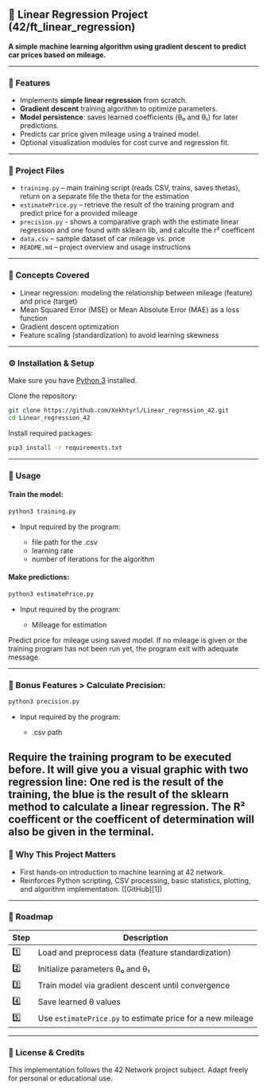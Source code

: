 ## 🔧 Linear Regression Project (42/ft\_linear\_regression)

**A simple machine learning algorithm using gradient descent to predict car prices based on mileage.**

---

### 🚀 Features

* Implements **simple linear regression** from scratch.
* **Gradient descent** training algorithm to optimize parameters.
* **Model persistence**: saves learned coefficients (θ₀ and θ₁) for later predictions.
* Predicts car price given mileage using a trained model.
* Optional visualization modules for cost curve and regression fit.

---

### 🔹 Project Files

* `training.py` – main training script (reads CSV, trains, saves thetas), return on a separate file the theta for the estimation
* `estimatePrice.py` – retrieve the result of the training program and predict price for a provided mileage
* `precision.py` - shows a comparative graph with the estimate linear regression and one found with sklearn lib, and calculte the r² coefficent
* `data.csv` – sample dataset of car mileage vs. price
* `README.md` – project overview and usage instructions

---

### 🧠 Concepts Covered

* Linear regression: modeling the relationship between mileage (feature) and price (target)
* Mean Squared Error (MSE) or Mean Absolute Error (MAE) as a loss function
* Gradient descent optimization
* Feature scaling (standardization) to avoid learning skewness

---

### ⚙️ Installation & Setup

Make sure you have [Python 3](https://www.python.org/) installed.

Clone the repository:

```bash
git clone https://github.com/Xekhtyrl/Linear_regression_42.git
cd Linear_regression_42
```

Install required packages:

```bash
pip3 install -r requirements.txt
```

---

### 🧪 Usage

#### Train the model:

```bash
python3 training.py
```

* Input required by the program:

  * file path for the .csv
  * learning rate
  * number of iterations for the algorithm

#### Make predictions:

```bash
python3 estimatePrice.py
```
* Input required by the program:

  * Milleage for estimation
  
Predict price for mileage using saved model.
If no mileage is given or the training program has not been run yet, the program exit with adequate message.
  
---

### 🏁 Bonus Features > Calculate Precision:

```bash
python3 precision.py
```
* Input required by the program:

  * .csv path

Require the training program to be executed before. It will give you a visual graphic with two regression
line: One red is the result of the training, the blue is the result of the sklearn method to calculate a linear regression.
The R² coefficent or the coefficent of determination will also be given in the terminal.
---

### 🌟 Why This Project Matters

* First hands‑on introduction to machine learning at 42 network.
* Reinforces Python scripting, CSV processing, basic statistics, plotting, and algorithm implementation. ([GitHub][1])

---

### 🧭 Roadmap

| Step | Description                                                 |
| ---- | ------------------------------------------------------------|
| 1️⃣  | Load and preprocess data (feature standardization)          |
| 2️⃣  | Initialize parameters θ₀ and θ₁                             |
| 3️⃣  | Train model via gradient descent until convergence          |
| 4️⃣  | Save learned θ values                                       |
| 5️⃣  | Use `estimatePrice.py` to estimate price for a new mileage  |

---

### 📄 License & Credits

This implementation follows the 42 Network project subject. Adapt freely for personal or educational use.


[4]: https://github.com/maxisimo/42-ft_linear_regression?utm_source=chatgpt.com "maxisimo/42-ft_linear_regression: 42 school project"
[5]: https://docs.github.com/repositories/managing-your-repositorys-settings-and-features/customizing-your-repository/about-readmes?utm_source=chatgpt.com "About READMEs"
